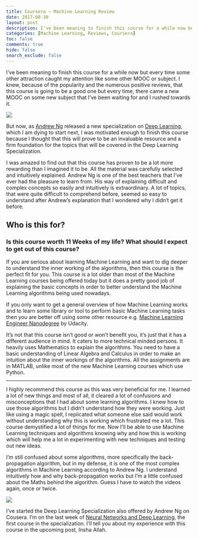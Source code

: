```yaml
---
title: Coursera — Machine Learning Review
date: 2017-08-30
layout: post
description: I’ve been meaning to finish this course for a while now but every time some other attraction caught my attention like some other MOOC or subject. I knew, because of the popularity and the numerous positive reviews, that this course is going to be a good one but every time, there came a new MOOC on some new subject that I’ve been waiting for and I rushed towards it.
categories: [Machine Learning, Reviews, Coursera]
toc: false
comments: true
hide: false
search_exclude: false
---
```


I’ve been meaning to finish this course for a while now but every time some other attraction caught my attention like some other MOOC or subject. I knew, because of the popularity and the numerous positive reviews, that this course is going to be a good one but every time, there came a new MOOC on some new subject that I’ve been waiting for and I rushed towards it.

![](https://res-3.cloudinary.com/aadimator/image/upload/q_auto/v1/blog/Machine-Learning---Coursera.png)

But now, as [Andrew Ng](https://medium.com/@andrewng) released a new specialization on [Deep Learning](https://www.coursera.org/specializations/deep-learning), which I am dying to start next, I was motivated enough to finish this course because I thought that this will prove to be an invaluable resource and a firm foundation for the topics that will be covered in the Deep Learning Specialization.

I was amazed to find out that this course has proven to be a lot more rewarding than I imagined it to be. All the material was carefully selected and intuitively explained. Andrew Ng is one of the best teachers that I’ve ever had the pleasure to learn from. His way of explaining difficult and complex concepts so easily and intuitively is extraordinary. A lot of topics, that were quite difficult to comprehend before, seemed so easy to understand after Andrew’s explanation that I wondered why I didn’t get it before.

## Who is this for?

### Is this course worth 11 Weeks of my life? What should I expect to get out of this course?

If you are serious about learning Machine Learning and want to dig deeper to understand the inner working of the algorithms, then this course is the perfect fit for you. This course is a lot older than most of the Machine Learning courses being offered today but it does a pretty good job of explaining the basic concepts in order to better understand the Machine Learning algorithms being used nowadays.

If you only want to get a general overview of how Machine Learning works and to learn some library or tool to perform basic Machine Learning tasks then you are better off using some other resource e.g. [Machine Learning Engineer Nanodegree](https://www.udacity.com/degrees/machine-learning-engineer-nanodegree--nd009) by Udacity.

It’s not that this course isn’t good or won’t benefit you, it’s just that it has a different audience in mind. It caters to more technical minded persons. It heavily uses Mathematics to explain the algorithms. You need to have a basic understanding of Linear Algebra and Calculus in order to make an intuition about the inner workings of the algorithms. All the assignments are in MATLAB, unlike most of the new Machine Learning courses which use Python.

---

I highly recommend this course as this was very beneficial for me. I learned a lot of new things and most of all, it cleared a lot of confusions and misconceptions that I had about some learning algorithms. I knew how to use those algorithms but I didn’t understand how they were working. Just like using a magic spell, I replicated what someone else said would work without understanding why this is working which frustrated me a lot. This course demystified a lot of things for me. Now I’ll be able to use Machine Learning techniques and algorithms knowing why and how this is working which will help me a lot in experimenting with new techniques and testing out new ideas.

I’m still confused about some algorithms, more specifically the back-propagation algorithm, but in my defense, it is one of the most complex algorithms in Machine Learning according to Andrew Ng. I understand intuitively how and why back-propagation works but I’m a little confused about the Maths behind the algorithm. Guess I have to watch the videos again, once or twice.

![](https://res-3.cloudinary.com/aadimator/image/upload/q_auto/v1/blog/deep-learning-ai.png)

I’ve started the Deep Learning Specialization also offered by Andrew Ng on Cousera. I’m on the last week of [Neural Networks and Deep Learning](https://www.coursera.org/learn/neural-networks-deep-learning), the first course in the specialization. I’ll tell you about my experience with this course in the upcoming post, Insha Allah.
